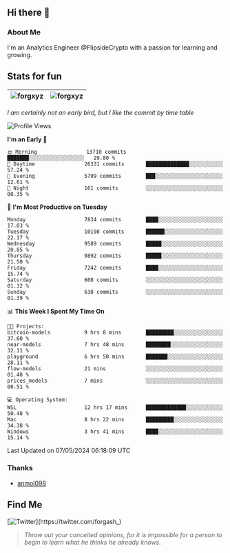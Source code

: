 ## Hi there 👋

### About Me

I'm an Analytics Engineer @FlipsideCrypto with a passion for learning and growing.
  
## Stats for fun

| <img align="center" src="https://github-readme-streak-stats.herokuapp.com/?user=forgxyz&theme=tokyonight" alt="forgxyz" /> | <img align="center" src="https://github-readme-stats.vercel.app/api?username=forgxyz&theme=tokyonight&show_icons=true" alt="forgxyz" /> |
| ------------- |------------- |

*I am certainly not an early bird, but I like the commit by time table*  

<!--START_SECTION:waka-->
![Profile Views](http://img.shields.io/badge/Profile%20Views-0-blue)

**I'm an Early 🐤** 

```text
🌞 Morning                13710 commits       ███████░░░░░░░░░░░░░░░░░░   29.80 % 
🌆 Daytime                26331 commits       ██████████████░░░░░░░░░░░   57.24 % 
🌃 Evening                5799 commits        ███░░░░░░░░░░░░░░░░░░░░░░   12.61 % 
🌙 Night                  161 commits         ░░░░░░░░░░░░░░░░░░░░░░░░░   00.35 % 
```
📅 **I'm Most Productive on Tuesday** 

```text
Monday                   7834 commits        ████░░░░░░░░░░░░░░░░░░░░░   17.03 % 
Tuesday                  10198 commits       ██████░░░░░░░░░░░░░░░░░░░   22.17 % 
Wednesday                9589 commits        █████░░░░░░░░░░░░░░░░░░░░   20.85 % 
Thursday                 9892 commits        █████░░░░░░░░░░░░░░░░░░░░   21.50 % 
Friday                   7242 commits        ████░░░░░░░░░░░░░░░░░░░░░   15.74 % 
Saturday                 608 commits         ░░░░░░░░░░░░░░░░░░░░░░░░░   01.32 % 
Sunday                   638 commits         ░░░░░░░░░░░░░░░░░░░░░░░░░   01.39 % 
```


📊 **This Week I Spent My Time On** 

```text
🐱‍💻 Projects: 
bitcoin-models           9 hrs 8 mins        █████████░░░░░░░░░░░░░░░░   37.60 % 
near-models              7 hrs 48 mins       ████████░░░░░░░░░░░░░░░░░   32.11 % 
playground               6 hrs 50 mins       ███████░░░░░░░░░░░░░░░░░░   28.11 % 
flow-models              21 mins             ░░░░░░░░░░░░░░░░░░░░░░░░░   01.48 % 
prices_models            7 mins              ░░░░░░░░░░░░░░░░░░░░░░░░░   00.51 % 

💻 Operating System: 
WSL                      12 hrs 17 mins      █████████████░░░░░░░░░░░░   50.48 % 
Mac                      8 hrs 22 mins       █████████░░░░░░░░░░░░░░░░   34.38 % 
Windows                  3 hrs 41 mins       ████░░░░░░░░░░░░░░░░░░░░░   15.14 % 
```


 Last Updated on 07/05/2024 06:18:09 UTC
<!--END_SECTION:waka-->

### Thanks
 - [anmol098](https://github.com/anmol098/waka-readme-stats/)
  
## Find Me
[![Twitter](https://img.shields.io/twitter/url/https/twitter.com/forgash_.svg?style=social&label=Follow%20%40forgash_)](https://twitter.com/forgash_)


> *Throw out your conceited opinions, for it is impossible for a person to begin to learn what he thinks he already knows.* 
